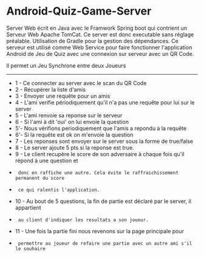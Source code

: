 # Android-Quiz-Game-Server

Server Web écrit en Java avec le Framwork
Spring boot qui contrient un Serveur Web 
Apache TomCat.
Ce server est donc executable sans réglage préalable.
Utilisation de Gradle pour la gestion des dépendances.
Ce serveur est utilisé comme Web Service pour
faire fonctionner l'application Android de Jeu de Quiz
avec une connexion sur serveur avec un QR Code.

Il permet un Jeu Synchrone entre deux Joueurs

-----------------------------------------------------------------


 *  1 - Ce connecter au server avec le scan du QR Code
 *  2 - Récupérer la liste d'amis
 *  3 - Envoyer une requête pour un amis
 *  4 - L'ami verifie périodiquement qu'il n'a pas une requête pour lui sur le server
 *  5 - L'ami renvoie sa reponse sur le serveur
 *  6 - Si l'ami à dit 'oui' on lui envoie la question
 *  5'- Nous vérifions periodiquement que l'amis a repondu à la requête
 *  6'- Si la requête est ok on m'envoie la question
 *  7 - Les reponses sont envoyer sur le server sous la forme de true/false 
 *  8 - Le server ajoute 5 pts si la reponse est true.
 *  9 - Le client recupère le score de son adversaire à chaque fois qu'il répond à une question et
 *      donc en raffiche une autre. Cela évite le raffraichissement permanent du score
 *      ce qui ralentis l'application.
 * 10 - Au bout de 5 questions, la fin de partie est déclaré par le server, il appartient
 *      au client d'indiquer les resultats a son joueur.
 * 11 - Une fois la partie fini nous revenons sur la page principale pour
 *      permettre au joueur de refaire une partie avec un autre ami s'il le souhaire
